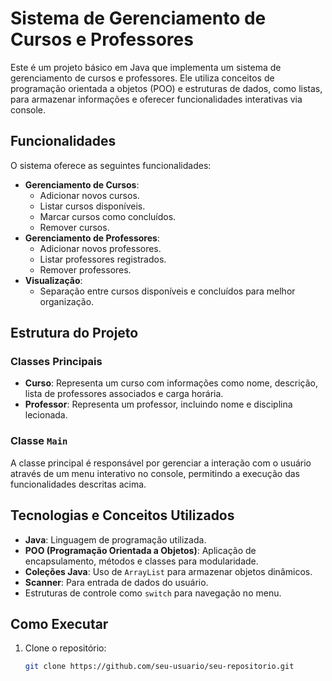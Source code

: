 # Sistema de Gerenciamento de Cursos e Professores

Este é um projeto básico em Java que implementa um sistema de gerenciamento de cursos e professores. Ele utiliza conceitos de programação orientada a objetos (POO) e estruturas de dados, como listas, para armazenar informações e oferecer funcionalidades interativas via console.

## Funcionalidades

O sistema oferece as seguintes funcionalidades:

- **Gerenciamento de Cursos**:
  - Adicionar novos cursos.
  - Listar cursos disponíveis.
  - Marcar cursos como concluídos.
  - Remover cursos.
- **Gerenciamento de Professores**:
  - Adicionar novos professores.
  - Listar professores registrados.
  - Remover professores.
- **Visualização**:
  - Separação entre cursos disponíveis e concluídos para melhor organização.

## Estrutura do Projeto

### Classes Principais
- **Curso**: Representa um curso com informações como nome, descrição, lista de professores associados e carga horária.
- **Professor**: Representa um professor, incluindo nome e disciplina lecionada.

### Classe `Main`
A classe principal é responsável por gerenciar a interação com o usuário através de um menu interativo no console, permitindo a execução das funcionalidades descritas acima.

## Tecnologias e Conceitos Utilizados

- **Java**: Linguagem de programação utilizada.
- **POO (Programação Orientada a Objetos)**: Aplicação de encapsulamento, métodos e classes para modularidade.
- **Coleções Java**: Uso de `ArrayList` para armazenar objetos dinâmicos.
- **Scanner**: Para entrada de dados do usuário.
- Estruturas de controle como `switch` para navegação no menu.

## Como Executar

1. Clone o repositório:
   ```bash
   git clone https://github.com/seu-usuario/seu-repositorio.git
